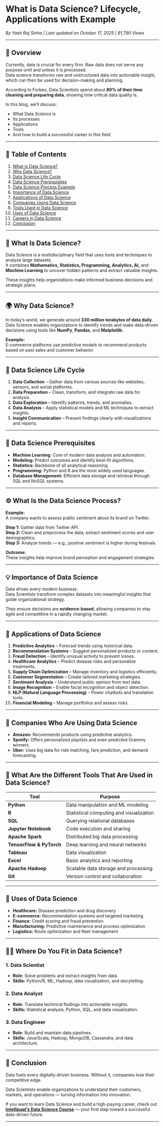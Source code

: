 # What is Data Science? Lifecycle, Applications with Example  
*By Yash Raj Sinha | Last updated on October 17, 2025 | 91,790 Views*

---

## 📘 Overview

Currently, data is crucial for every firm. Raw data does not serve any purpose until and unless it is processed.  
Data science transforms raw and unstructured data into actionable insight, which can then be used for decision-making and planning.  

According to Forbes, Data Scientists spend about **80% of their time cleaning and preparing data**, showing how critical data quality is.  

In this blog, we’ll discuss:
- What Data Science is  
- Its processes  
- Applications  
- Tools  
- And how to build a successful career in this field  

---

## 🧭 Table of Contents

1. [What is Data Science?](#what-is-data-science)  
2. [Why Data Science?](#why-data-science)  
3. [Data Science Life Cycle](#data-science-life-cycle)  
4. [Data Science Prerequisites](#data-science-prerequisites)  
5. [Data Science Process Example](#what-is-the-data-science-process)  
6. [Importance of Data Science](#importance-of-data-science)  
7. [Applications of Data Science](#applications-of-data-science)  
8. [Companies Using Data Science](#companies-who-are-using-data-science)  
9. [Tools Used in Data Science](#what-are-the-different-tools-that-are-used-in-data-science)  
10. [Uses of Data Science](#uses-of-data-science)  
11. [Careers in Data Science](#where-do-you-fit-in-data-science)  
12. [Conclusion](#conclusion)

---

## 🧩 What Is Data Science?

Data Science is a multidisciplinary field that uses tools and techniques to analyze large datasets.  
It combines **Mathematics, Statistics, Programming, Analytics, AI,** and **Machine Learning** to uncover hidden patterns and extract valuable insights.  

These insights help organizations make informed business decisions and strategic plans.

---

## 🌍 Why Data Science?

In today’s world, we generate around **330 million terabytes of data daily**.  
Data Science enables organizations to identify trends and make data-driven decisions using tools like **NumPy**, **Pandas**, and **Matplotlib**.

**Example:**  
E-commerce platforms use predictive models to recommend products based on past sales and customer behavior.

---

## 🔄 Data Science Life Cycle

1. **Data Collection** – Gather data from various sources like websites, sensors, and social platforms.  
2. **Data Preparation** – Clean, transform, and integrate raw data for analysis.  
3. **Data Exploration** – Identify patterns, trends, and anomalies.  
4. **Data Analysis** – Apply statistical models and ML techniques to extract insights.  
5. **Insight Communication** – Present findings clearly with visualizations and reports.

---

## 🧠 Data Science Prerequisites

- **Machine Learning:** Core of modern data analysis and automation.  
- **Modeling:** Predict outcomes and identify best-fit algorithms.  
- **Statistics:** Backbone of all analytical reasoning.  
- **Programming:** Python and R are the most widely used languages.  
- **Database Management:** Efficient data storage and retrieval through SQL and NoSQL systems.

---

## ⚙️ What Is the Data Science Process?

**Example:**  
A company wants to assess public sentiment about its brand on Twitter.  

**Step 1:** Gather data from Twitter API.  
**Step 2:** Clean and preprocess the data; extract sentiment scores and user demographics.  
**Step 3:** Analyze trends — e.g., positive sentiment is higher during festivals.  

**Outcome:**  
These insights help improve brand perception and engagement strategies.

---

## 💡 Importance of Data Science

Data drives every modern business.  
Data Scientists transform complex datasets into meaningful insights that guide organizational strategy.  

They ensure decisions are **evidence-based**, allowing companies to stay agile and competitive in a rapidly changing market.

---

## 🚀 Applications of Data Science

1. **Predictive Analytics** – Forecast trends using historical data.  
2. **Recommendation Systems** – Suggest personalized products or content.  
3. **Fraud Detection** – Identify unusual activity to prevent losses.  
4. **Healthcare Analytics** – Predict disease risks and personalize treatments.  
5. **Supply Chain Optimization** – Manage inventory and logistics efficiently.  
6. **Customer Segmentation** – Create tailored marketing strategies.  
7. **Sentiment Analysis** – Understand public opinion from text data.  
8. **Image Recognition** – Enable facial recognition and object detection.  
9. **NLP (Natural Language Processing)** – Power chatbots and translation tools.  
10. **Financial Modeling** – Manage portfolios and assess risks.

---

## 🏢 Companies Who Are Using Data Science

- **Amazon:** Recommends products using predictive analytics.  
- **Spotify:** Offers personalized playlists and even predicted Grammy winners.  
- **Uber:** Uses big data for ride matching, fare prediction, and demand forecasting.

---

## 🧰 What Are the Different Tools That Are Used in Data Science?

| Tool | Purpose |
|------|----------|
| **Python** | Data manipulation and ML modeling |
| **R** | Statistical computing and visualization |
| **SQL** | Querying relational databases |
| **Jupyter Notebook** | Code execution and sharing |
| **Apache Spark** | Distributed big data processing |
| **TensorFlow & PyTorch** | Deep learning and neural networks |
| **Tableau** | Data visualization |
| **Excel** | Basic analytics and reporting |
| **Apache Hadoop** | Scalable data storage and processing |
| **Git** | Version control and collaboration |

---

## 🧾 Uses of Data Science

- **Healthcare:** Disease prediction and drug discovery  
- **E-commerce:** Recommendation systems and targeted marketing  
- **Finance:** Credit scoring and fraud prevention  
- **Manufacturing:** Predictive maintenance and process optimization  
- **Logistics:** Route optimization and fleet management  

---

## 👩‍💻 Where Do You Fit in Data Science?

### 1. Data Scientist
- **Role:** Solve problems and extract insights from data.  
- **Skills:** Python/R, ML, Hadoop, data visualization, and storytelling.

### 2. Data Analyst
- **Role:** Translate technical findings into actionable insights.  
- **Skills:** Statistical analysis, Python, SQL, and data visualization.

### 3. Data Engineer
- **Role:** Build and maintain data pipelines.  
- **Skills:** Java/Scala, Hadoop, MongoDB, Cassandra, and data architecture.

---

## 🏁 Conclusion

Data fuels every digitally-driven business. Without it, companies lose their competitive edge.  

Data Scientists enable organizations to understand their customers, markets, and operations — turning information into innovation.  

If you want to learn Data Science and build a high-paying career, check out **[Intellipaat’s Data Science Course](https://intellipaat.com/ai-data-science-drishti-iit-indore/)** — your first step toward a successful data-driven future.

---

